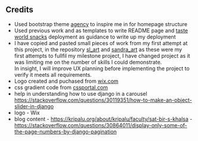 ##  Credits
-  Used bootstrap theme [agency](https://startbootstrap.com/theme/agency) to inspire me in for homepage structure
-   Used previous work and as templates to write README page and [taste world snacks](https://github.com/ceciliabinck/taste-world-snacks.git) deployment as guidance to write up my deployment
-   I have copied and pasted small pieces of work from my first attempt at this project, in the repository [sl_art](https://github.com/veraleitaodev/sl_art/) and [sandra_art](https://github.com/veraleitaodev/sandra_art/) as these were my first attempts to fullfil my milestone project, I have changed project as it was limiting me on the number of skills I could demonstrate.  
In insight, I will improve UX planning before implementing the project to verify it meets all requirements.
-  Logo created and puchased from [wix.com](https://www.wix.com/logo/maker)
-  css gradient code from [cssportal.com](https://www.cssportal.com/css-text-gradient-generator/)
- help in understanding how to use django in a carousel https://stackoverflow.com/questions/30119351/how-to-make-an-object-slider-in-django
- logo - Wix
- blog content - https://kripalu.org/about/kripalu/faculty/sat-bir-s-khalsa
-https://stackoverflow.com/questions/30864011/display-only-some-of-the-page-numbers-by-django-pagination